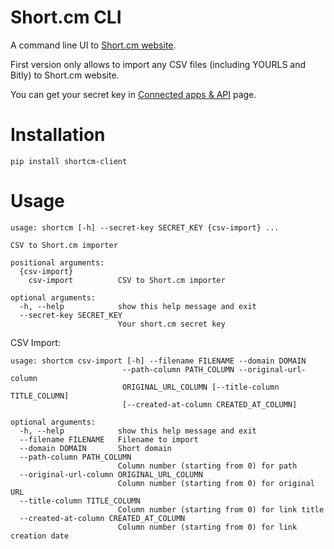 Short.cm CLI
===========================

A command line UI to [Short.cm website](https://short.cm).

First version only allows to import any CSV files (including YOURLS and Bitly) to Short.cm website.

You can get your secret key in [Connected apps & API](https://app.short.cm/users/connected_apps) page.

Installation
============

    pip install shortcm-client


Usage
=====

    usage: shortcm [-h] --secret-key SECRET_KEY {csv-import} ...

    CSV to Short.cm importer

    positional arguments:
      {csv-import}
        csv-import          CSV to Short.cm importer

    optional arguments:
      -h, --help            show this help message and exit
      --secret-key SECRET_KEY
                            Your short.cm secret key

CSV Import:

    usage: shortcm csv-import [-h] --filename FILENAME --domain DOMAIN
                             --path-column PATH_COLUMN --original-url-column
                             ORIGINAL_URL_COLUMN [--title-column TITLE_COLUMN]
                             [--created-at-column CREATED_AT_COLUMN]

    optional arguments:
      -h, --help            show this help message and exit
      --filename FILENAME   Filename to import
      --domain DOMAIN       Short domain
      --path-column PATH_COLUMN
                            Column number (starting from 0) for path
      --original-url-column ORIGINAL_URL_COLUMN
                            Column number (starting from 0) for original URL
      --title-column TITLE_COLUMN
                            Column number (starting from 0) for link title
      --created-at-column CREATED_AT_COLUMN
                            Column number (starting from 0) for link creation date
